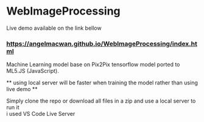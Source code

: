# WebImageProcessing

Live demo available on the link bellow

### https://angelmacwan.github.io/WebImageProcessing/index.html

Machine Learning model base on Pix2Pix tensorflow model ported to ML5.JS (JavaScript).

** using local server will be faster when training the model rather than using live demo **

Simply clone the repo or download all files in a zip and use a local server to run it <br />
i used VS Code Live Server
